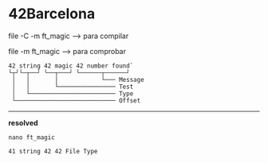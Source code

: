 # 42Barcelona


file -C -m ft_magic --> para compilar

file -m ft_magic --> para comprobar


```
42 string 42 magic 42 number found`
└┬┘└─┬──┘ └──┬───┘ └──────┬──────┘
 │   │       │            └─── Message
 │   │       └──────────────── Test
 │   └──────────────────────── Type
 └──────────────────────────── Offset
```


---
 **resolved**

    nano ft_magic
    
    41 string 42 42 File Type
